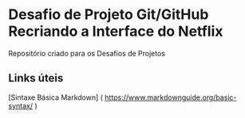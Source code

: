 # Desafio de Projeto Git/GitHub Recriando a Interface do Netflix

Repositório criado para os Desafios de Projetos

## Links úteis 
[Sintaxe Básica Markdown] ( https://www.markdownguide.org/basic-syntax/ )
